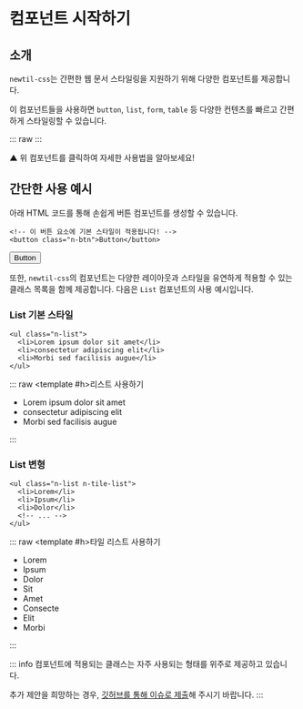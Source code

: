 <script setup>
import ExampleSection from "../components/demo/ExampleSection.vue";
import ComponentList from "../components/demo/NewtilComponentOverview.vue";
</script>

# 컴포넌트 시작하기

## 소개

`newtil-css`는 간편한 웹 문서 스타일링을 지원하기 위해 다양한 컴포넌트를 제공합니다.

이 컴포넌트들을 사용하면 `button`, `list`, `form`, `table` 등 다양한 컨텐츠를 빠르고 간편하게 스타일링할 수 있습니다.

::: raw
<ComponentList />
:::

<p class="color:base-5">▲ 위 컴포넌트를 클릭하여 자세한 사용법을 알아보세요!</p>

## 간단한 사용 예시

아래 HTML 코드를 통해 손쉽게 버튼 컴포넌트를 생성할 수 있습니다.

```html{2}
<!-- 이 버튼 요소에 기본 스타일이 적용됩니다! -->
<button class="n-btn">Button</button>
```

<ExampleSection>
  <template #h>버튼 사용하기</template>
  <button class="n-btn">Button</button>
</ExampleSection>

또한, `newtil-css`의 컴포넌트는 다양한 레이아웃과 스타일을 유연하게 적용할 수 있는 클래스 목록을 함께 제공합니다. 다음은 `List` 컴포넌트의 사용 예시입니다.

### List 기본 스타일

```html{1}
<ul class="n-list">
  <li>Lorem ipsum dolor sit amet</li>
  <li>consectetur adipiscing elit</li>
  <li>Morbi sed facilisis augue</li>
</ul>
```

::: raw
<ExampleSection>
<template #h>리스트 사용하기</template>

  <ul class="n-list">
    <li>Lorem ipsum dolor sit amet</li>
    <li>consectetur adipiscing elit</li>
    <li>Morbi sed facilisis augue</li>
  </ul>
</ExampleSection>
:::

### List 변형

```html{1}
<ul class="n-list n-tile-list">
  <li>Lorem</li>
  <li>Ipsum</li>
  <li>Dolor</li>
  <!-- ... -->
</ul>
```

::: raw
<ExampleSection>
<template #h>타일 리스트 사용하기</template>

  <ul class="n-list n-tile-list">
    <li>Lorem</li>
    <li>Ipsum</li>
    <li>Dolor</li>
    <li>Sit</li>
    <li>Amet</li>
    <li>Consecte</li>
    <li>Elit</li>
    <li>Morbi</li>
  </ul>
</ExampleSection>
:::

::: info
컴포넌트에 적용되는 클래스는 자주 사용되는 형태를 위주로 제공하고 있습니다.

추가 제안을 희망하는 경우, [깃허브를 통해 이슈로 제출](https://github.com/newlecture-corp/newtil-css/issues)해 주시기 바랍니다.
:::

